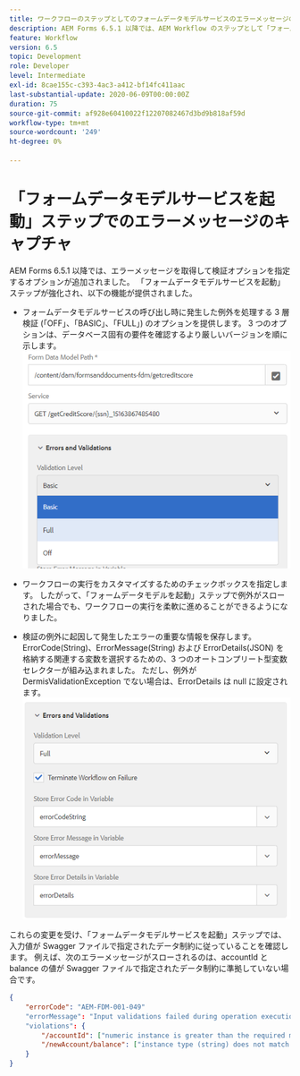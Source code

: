 ```yaml
---
title: ワークフローのステップとしてのフォームデータモデルサービスのエラーメッセージのキャプチャ
description: AEM Forms 6.5.1 以降では、AEM Workflow のステップとして「フォームデータモデルサービスを起動」を使用したときに生成されるエラーメッセージを取り込めるようになりました。 ワークフロー。
feature: Workflow
version: 6.5
topic: Development
role: Developer
level: Intermediate
exl-id: 8cae155c-c393-4ac3-a412-bf14fc411aac
last-substantial-update: 2020-06-09T00:00:00Z
duration: 75
source-git-commit: af928e60410022f12207082467d3bd9b818af59d
workflow-type: tm+mt
source-wordcount: '249'
ht-degree: 0%

---
```


# 「フォームデータモデルサービスを起動」ステップでのエラーメッセージのキャプチャ

AEM Forms 6.5.1 以降では、エラーメッセージを取得して検証オプションを指定するオプションが追加されました。 「フォームデータモデルサービスを起動」ステップが強化され、以下の機能が提供されました。

* フォームデータモデルサービスの呼び出し時に発生した例外を処理する 3 層検証 (「OFF」、「BASIC」、「FULL」) のオプションを提供します。 3 つのオプションは、データベース固有の要件を確認するより厳しいバージョンを順に示します。
  ![validation-levels](assets/validation-level.PNG)

* ワークフローの実行をカスタマイズするためのチェックボックスを指定します。 したがって、「フォームデータモデルを起動」ステップで例外がスローされた場合でも、ワークフローの実行を柔軟に進めることができるようになりました。

* 検証の例外に起因して発生したエラーの重要な情報を保存します。 ErrorCode(String)、ErrorMessage(String) および ErrorDetails(JSON) を格納する関連する変数を選択するための、3 つのオートコンプリート型変数セレクターが組み込まれました。 ただし、例外が DermisValidationException でない場合は、ErrorDetails は null に設定されます。
  ![エラーメッセージの取得](assets/fdm-error-details.PNG)

これらの変更を受け、「フォームデータモデルサービスを起動」ステップでは、入力値が Swagger ファイルで指定されたデータ制約に従っていることを確認します。 例えば、次のエラーメッセージがスローされるのは、accountId と balance の値が Swagger ファイルで指定されたデータ制約に準拠していない場合です。

```json
{
    "errorCode": "AEM-FDM-001-049"
    "errorMessage": "Input validations failed during operation execution"
    "violations": {
        "/accountId": ["numeric instance is greater than the required maximum (maximum: 20, found: 97)"],
        "/newAccount/balance": ["instance type (string) does not match any allowed primitive type (allowed: [\"integer\",\"number\"])"]
    }   
}
```
